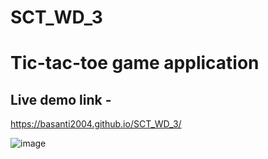 # SCT_WD_3
# Tic-tac-toe game application
## Live demo link - 
https://basanti2004.github.io/SCT_WD_3/

![image](https://github.com/user-attachments/assets/a1ccdf22-7887-41be-bd95-8e93573a99ae)

